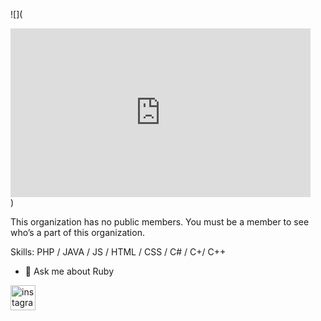 ![](<div style="width:480px"><iframe allow="fullscreen" frameBorder="0" height="270" src="https://giphy.com/embed/JCoXE97wyVYzw588dl/video" width="480"></iframe></div>)

This organization has no public members. You must be a member to see who’s a part of this organization.

Skills: PHP /  JAVA / JS / HTML / CSS / C# / C+/ C++

- 💬 Ask me about Ruby 


[<img src='https://cdn.jsdelivr.net/npm/simple-icons@3.0.1/icons/instagram.svg' alt='instagram' height='40'>](https://www.instagram.com/ardamelhs/)  

